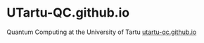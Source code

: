 # UTartu-QC.github.io
Quantum Computing at the University of Tartu
[utartu-qc.github.io](https://utartu-qc.github.io)
